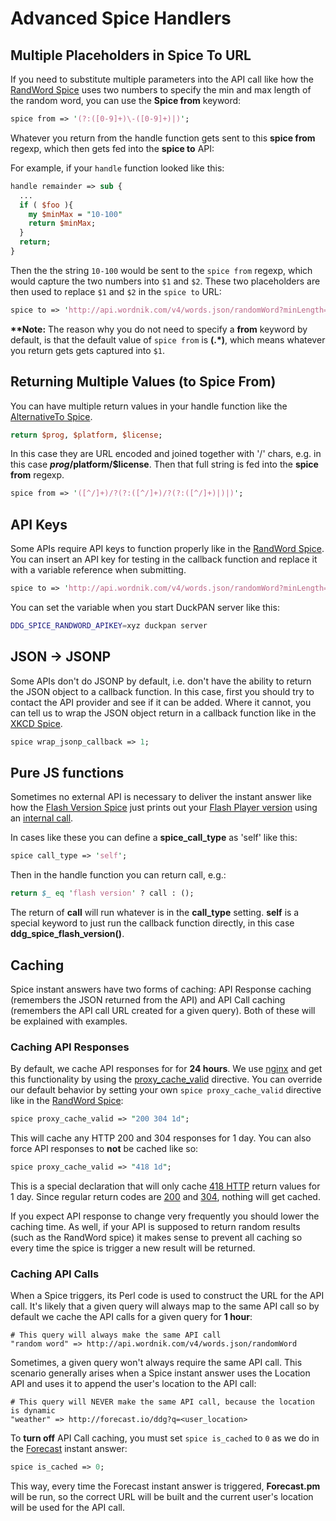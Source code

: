 # Advanced Spice Handlers

## Multiple Placeholders in Spice To URL

If you need to substitute multiple parameters into the API call like how the [RandWord Spice](https://github.com/duckduckgo/zeroclickinfo-spice/blob/master/lib/DDG/Spice/RandWord.pm) uses two numbers to specify the min and max length of the random word, you can use the **Spice from** keyword:

```perl
spice from => '(?:([0-9]+)\-([0-9]+)|)';
```

Whatever you return from the handle function gets sent to this **spice from** regexp, which then gets fed into the **spice to** API:

For example, if your `handle` function looked like this:

```perl
handle remainder => sub {
  ...
  if ( $foo ){
    my $minMax = "10-100"
    return $minMax;
  }
  return;
}
```

Then the the string `10-100` would be sent to the `spice from` regexp, which would capture the two numbers into `$1` and `$2`. These two placeholders are then used to replace `$1` and `$2` in the `spice to` URL:

```perl
spice to => 'http://api.wordnik.com/v4/words.json/randomWord?minLength=$1&maxLength=$2&api_key={{ENV{DDG_SPICE_RANDWORD_APIKEY}}}&callback={{callback}}';
```

**\*\*Note:** The reason why you do not need to specify a **from** keyword by default, is that the default value of `spice from` is **(.*)**, which means whatever you return gets gets captured into `$1`.

## Returning Multiple Values (to Spice From)

You can have multiple return values in your handle function like the [AlternativeTo Spice](https://github.com/duckduckgo/zeroclickinfo-spice/blob/master/lib/DDG/Spice/AlternativeTo.pm).

```perl
return $prog, $platform, $license;
```

In this case they are URL encoded and joined together with '/' chars, e.g. in this case **$prog/$platform/$license**. Then that full string is fed into the **spice from** regexp.

```perl
spice from => '([^/]+)/?(?:([^/]+)/?(?:([^/]+)|)|)';
```

## API Keys

Some APIs require API keys to function properly like in the [RandWord Spice](https://github.com/duckduckgo/zeroclickinfo-spice/blob/master/lib/DDG/Spice/RandWord.pm). You can insert an API key for testing in the callback function and replace it with a variable reference when submitting.

```perl
spice to => 'http://api.wordnik.com/v4/words.json/randomWord?minLength=$1&maxLength=$2&api_key={{ENV{DDG_SPICE_RANDWORD_APIKEY}}}&callback={{callback}}';
```

You can set the variable when you start DuckPAN server like this:

```bash
DDG_SPICE_RANDWORD_APIKEY=xyz duckpan server
```

## JSON -> JSONP

Some APIs don't do JSONP by default, i.e. don't have the ability to return the JSON object to a callback function. In this case, first you should try to contact the API provider and see if it can be added. Where it cannot, you can tell us to wrap the JSON object return in a callback function like in the [XKCD Spice](https://github.com/duckduckgo/zeroclickinfo-spice/blob/master/lib/DDG/Spice/Xkcd.pm).

```perl
spice wrap_jsonp_callback => 1;
```

## Pure JS functions

Sometimes no external API is necessary to deliver the instant answer like how the [Flash Version Spice](https://github.com/duckduckgo/zeroclickinfo-spice/blob/master/lib/DDG/Spice/FlashVersion.pm) just prints out your [Flash Player version](https://duckduckgo.com/?q=flash+version) using an [internal call](https://github.com/duckduckgo/zeroclickinfo-spice/blob/master/share/spice/flash_version/spice.js).

In cases like these you can define a **spice\_call\_type** as 'self' like this:

```perl
spice call_type => 'self';
```

Then in the handle function you can return call, e.g.:

```perl
return $_ eq 'flash version' ? call : ();
```

The return of **call** will run whatever is in the **call\_type** setting. **self** is a special keyword to just run the callback function directly, in this case **ddg\_spice\_flash_version()**.

## Caching

Spice instant answers have two forms of caching: API Response caching (remembers the JSON returned from the API) and API Call caching (remembers the API call URL created for a given query). Both of these will be explained with examples.

### Caching API Responses

By default, we cache API responses for for **24 hours**. We use [nginx](https://duckduckgo.com/?q=nginx) and get this functionality by using the [proxy_cache_valid](http://wiki.nginx.org/HttpProxyModule#proxy_cache_valid) directive. You can override our default behavior by setting your own `spice proxy_cache_valid` directive like in the [RandWord Spice](https://github.com/duckduckgo/zeroclickinfo-spice/blob/master/lib/DDG/Spice/RandWord.pm):

```perl
spice proxy_cache_valid => "200 304 1d";
```

This will cache any HTTP 200 and 304 responses for 1 day. You can also force API responses to **not** be cached like so:

```perl
spice proxy_cache_valid => "418 1d";
```

This is a special declaration that will only cache [418 HTTP](https://duckduckgo.com/?q=HTTP+418) return values for 1 day. Since regular return codes are [200](https://duckduckgo.com/?q=HTTP+200) and [304](https://duckduckgo.com/?q=HTTP+304), nothing will get cached.

If you expect API response to change very frequently you should lower the caching time. As well, if your API is supposed to return random results (such as the RandWord spice) it makes sense to prevent all caching so every time the spice is trigger a new result will be returned.

### Caching API Calls

When a Spice triggers, its Perl code is used to construct the URL for the API call. It's likely that a given query will always map to the same API call so by default we cache the API calls for a given query for **1 hour**:

```
# This query will always make the same API call
"random word" => http://api.wordnik.com/v4/words.json/randomWord
```

Sometimes, a given query won't always require the same API call. This scenario generally arises when a Spice instant answer uses the Location API and uses it to append the user's location to the API call:

```
# This query will NEVER make the same API call, because the location is dynamic
"weather" => http://forecast.io/ddg?q=<user_location>
```

To **turn off** API Call caching, you must set `spice is_cached` to `0` as we do in the [Forecast](https://github.com/duckduckgo/zeroclickinfo-spice/blob/master/lib/DDG/Spice/Forecast.pm) instant answer:

```perl
spice is_cached => 0;
```

This way, every time the Forecast instant answer is triggered, **Forecast.pm** will be run, so the correct URL will be built and  the current user's location will be used for the API call.
